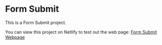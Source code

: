 # Form Submit

This is a Form Submit project. 

You can view this project on Netlify to test out the web page: 
[Form Submit Webpage](https://practical-raman-ac7692.netlify.app/)
